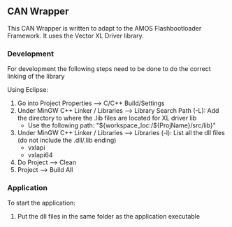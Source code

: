 ## CAN Wrapper

This CAN Wrapper is written to adapt to the AMOS Flashbootloader Framework. It uses the Vector XL Driver library.


### Development
For development the following steps need to be done to do the correct linking of the library

Using Eclipse:
1. Go into Project Properties --> C/C++ Build/Settings
2. Under MinGW C++ Linker / Libraries --> Library Search Path (-L): Add the directory to where the .lib files are located for XL driver lib
   - Use the following path: "${workspace_loc:/${ProjName}/src/lib}"
3. Under MinGW C++ Linker / Libraries --> Libraries (-l): List all the dll files (do not include the .dll/.lib ending)
   - vxlapi
   - vxlapi64
4. Do Project --> Clean
5. Project --> Build All

### Application

To start the application:
1. Put the dll files in the same folder as the application executable

